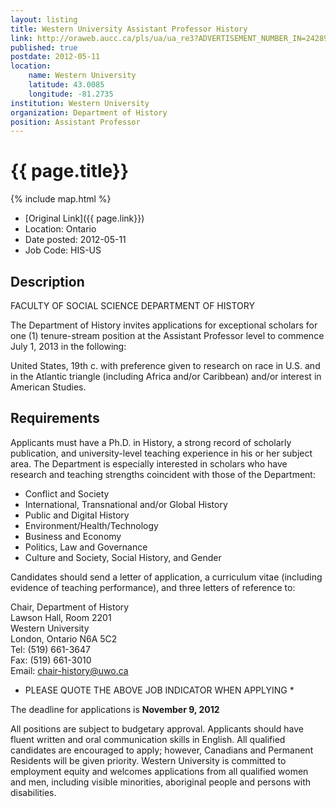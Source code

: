 ```yaml
---
layout: listing
title: Western University Assistant Professor History
link: http://oraweb.aucc.ca/pls/ua/ua_re3?ADVERTISEMENT_NUMBER_IN=24289
published: true
postdate: 2012-05-11
location:
    name: Western University
    latitude: 43.0085
    longitude: -81.2735
institution: Western University
organization: Department of History
position: Assistant Professor
---
```


# {{ page.title}}

{% include map.html %}



* [Original Link]({{ page.link}})
* Location: Ontario
* Date posted: 2012-05-11
* Job Code: HIS-US 


## Description
FACULTY OF SOCIAL SCIENCE 
DEPARTMENT OF HISTORY 

The Department of History invites applications for exceptional scholars for one (1) tenure-stream position at the Assistant Professor level to commence July 1, 2013 in the following:  

United States, 19th c. with preference given to research on race in U.S. and in the Atlantic triangle (including Africa and/or Caribbean) and/or interest in American Studies. 

## Requirements

Applicants must have a Ph.D. in History, a strong record of scholarly publication, and university-level teaching experience in his or her subject area. The Department is especially interested in scholars who have research and teaching strengths coincident with those of the Department: 

* Conflict and Society
* International, Transnational and/or Global History 
* Public and Digital History 
* Environment/Health/Technology 
* Business and Economy
* Politics, Law and Governance
* Culture and Society, Social History, and Gender 

Candidates should send a letter of application, a curriculum vitae (including evidence of teaching performance), and three letters of reference to: 

Chair, Department of History   
Lawson Hall, Room 2201  
Western University  
London, Ontario N6A 5C2  
Tel: (519) 661-3647  
Fax: (519) 661-3010  
Email: chair-history@uwo.ca  

* PLEASE QUOTE THE ABOVE JOB INDICATOR WHEN APPLYING * 

The deadline for applications is **November 9, 2012** 

All positions are subject to budgetary approval. Applicants should have fluent written and oral communication skills in English. All qualified candidates are encouraged to apply; however, Canadians and Permanent Residents will be given priority. Western University is committed to employment equity and welcomes applications from all qualified women and men, including visible minorities, aboriginal people and persons with disabilities.